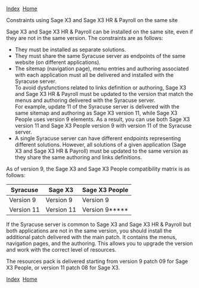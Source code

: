 [Index](index.html)  [Home](getting-started_home.html)

Constraints using Sage X3 and Sage X3 HR & Payroll on the same site

Sage X3 and Sage X3 HR & Payroll can be installed on the same site, even if they are not in the same version. The constraints are as follows:

* They must be installed as separate solutions.
* They must share the same Syracuse server as endpoints of the same website (on different applications).
* The sitemap (navigation page), menu entries and authoring associated with each application must all be delivered and installed with the Syracuse server.  
  To avoid dysfunctions related to links definition or authoring, Sage X3 and Sage X3 HR & Payroll must be updated to the version that match the menus and authoring delivered with the Syracuse server.  
  For example, update 11 of the Syracuse server is delivered with the same sitemap and authoring as Sage X3 version 11, while Sage X3 People uses version 9 elements. As a result, you can use both Sage X3 version 11 and Sage X3 People version 9 with version 11 of the Syracuse server.
* A single Syracuse server can have different endpoints representing different solutions. However, all solutions of a given application (Sage X3 and Sage X3 HR & Payroll) must be updated to the same version as they share the same authoring and links definitions.

As of version 9, the Sage X3 and Sage X3 People compatibility matrix is as follows:

| Syracuse | Sage X3 | Sage X3 People |
| --- | --- | --- |
| Version 9 | Version 9 | Version 9 |
| Version 11 | Version 11 | Version 9**\*** |

If the Syracuse server is common to Sage X3 and Sage X3 HR & Payroll but both applications are not in the same version, you should install the additional patch delivered with the main patch. It contains the menus, navigation pages, and the authoring. This allows you to upgrade the version and work with the correct level of resources.

The resources pack is delivered starting from version 9 patch 09 for Sage X3 People, or version 11 patch 08 for Sage X3.

  

[Index](index.html)  [Home](getting-started_home.html)